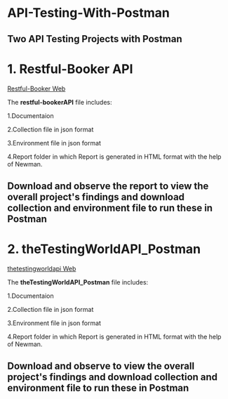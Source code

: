 # API-Testing-With-Postman

## Two API Testing Projects with Postman

# 1. Restful-Booker API

[Restful-Booker Web](https://restful-booker.herokuapp.com/)

The **restful-bookerAPI** file includes:

1.Documentaion

2.Collection file in json format

3.Environment file in json format

4.Report folder in which Report is generated in HTML format with the help of Newman.

## Download and observe the report to view the overall project's findings and download collection and environment file to run these in Postman


# 2. theTestingWorldAPI_Postman

[thetestingworldapi Web](https://thetestingworldapi.com/)

The **theTestingWorldAPI_Postman** file includes:

1.Documentaion

2.Collection file in json format

3.Environment file in json format

4.Report folder in which Report is generated in HTML format with the help of Newman.

## Download and  observe to view the overall project's findings and download collection and environment file to run these in Postman


